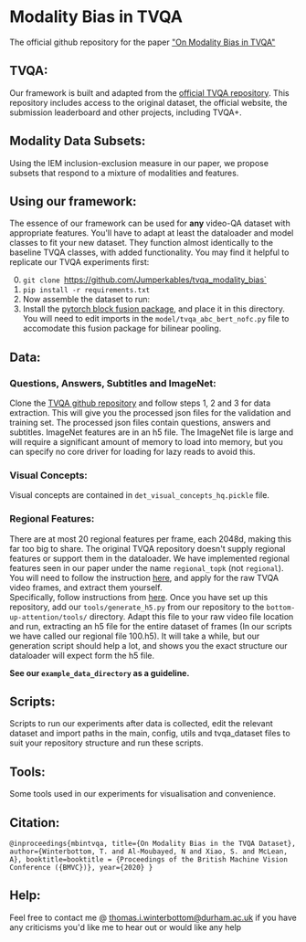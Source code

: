 # Modality Bias in TVQA  
The official github repository for the paper ["On Modality Bias in TVQA"](pls.accept.co.uk)
## TVQA:
Our framework is built and adapted from the [official TVQA repository](https://github.com/jayleicn/TVQA). This repository includes access to the original dataset, the official website, the submission leaderboard and other projects, including TVQA+.

## Modality Data Subsets:

Using the IEM inclusion-exclusion measure in our paper, we propose subsets that respond to a mixture of modalities and features. 

## Using our framework:

The essence of our framework can be used for <strong>any</strong> video-QA dataset with appropriate features. You'll have to adapt at least the dataloader and model classes to fit your new dataset. They function almost identically to the baseline TVQA classes, with added functionality. You may find it helpful to replicate our TVQA experiments first:

0. `git clone `https://github.com/Jumperkables/tvqa_modality_bias`
1. `pip install -r requirements.txt`
2. Now assemble the dataset to run:
3. Install the [pytorch block fusion package](https://github.com/Cadene/block.bootstrap.pytorch), and place it in this directory. You will need to edit imports in the `model/tvqa_abc_bert_nofc.py` file to accomodate this fusion package for bilinear pooling.

## Data:

### Questions, Answers, Subtitles and ImageNet: 

Clone the [TVQA github repository](https://github.com/jayleicn/TVQA) and follow steps 1, 2 and 3 for data extraction. This will give you the processed json files for the validation and training set. The processed json files contain questions, answers and subtitles. ImageNet features are in an h5 file. The ImageNet file is large and will require a significant amount of memory to load into memory, but you can specify no core driver for loading for lazy reads to avoid this.

### Visual Concepts:

Visual concepts are contained in `det_visual_concepts_hq.pickle` file.


### Regional Features: 

There are at most 20 regional features per frame, each 2048d, making this far too big to share. The original TVQA repository doesn't supply regional features or support them in the dataloader. We have implemented regional features seen in our paper under the name `regional_topk` (not `regional`). <br>
You will need to follow the instruction [here](http://tvqa.cs.unc.edu/download_tvqa.html), and apply for the raw TVQA video frames, and extract them yourself.<br>
Specifically, follow instructions from [here](https://github.com/peteanderson80/bottom-up-attention#demo). Once you have set up this repository, add our `tools/generate_h5.py` from our repository to the `bottom-up-attention/tools/` directory. Adapt this file to your raw video file location and run, extracting an h5 file for the entire dataset of frames (In our scripts we have called our regional file 100.h5). It will take a while, but our generation script should help a lot, and shows you the exact structure our dataloader will expect form the h5 file.<br>

<strong>See our `example_data_directory` as a guideline.</strong>


## Scripts:

Scripts to run our experiments after data is collected, edit the relevant dataset and import paths in the main, config, utils and tvqa_dataset files to suit your repository structure and run these scripts.

## Tools:

Some tools used in our experiments for visualisation and convenience.

## Citation:

`
@inproceedings{mbintvqa,
  title={On Modality Bias in the TVQA Dataset},
  author={Winterbottom, T. and Al-Moubayed, N and Xiao, S. and McLean, A},
  booktitle=booktitle = {Proceedings of the British Machine Vision Conference ({BMVC})},
  year={2020}
}
`

## Help:
Feel free to contact me @ thomas.i.winterbottom@durham.ac.uk if you have any criticisms you'd like me to hear out or would like any help
